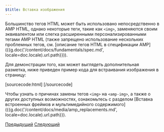 ```yaml
---
$title: Вставка изображения
---
```


Большинство тегов HTML может быть использовано непосредственно в AMP HTML, однако некоторые теги, такие как `<img>`, заменяются своим эквивалентом или слегка расширенными персонализированными тегами AMP HTML (также запрещено использование нескольких проблемных тегов, см. [описание тегов HTML в спецификации AMP]({{g.doc('/content/docs/fundamentals/spec.md', locale=doc.locale).url.path}})).

Для демонстрации того, как может выглядеть дополнительная разметка, ниже приведен пример кода для встраивания изображения в страницу:

[sourcecode:html]
<amp-img src="welcome.jpg" alt="Welcome" height="400" width="800"></amp-img>
[/sourcecode]

Чтобы узнать о причинах замены тегов `<img>` на `<amp-img>`, а также о других доступных возможностях, ознакомьтесь с разделом [Вставка встроенных фреймов и мультимедийного содержимого]({{g.doc('/content/docs/media/amp_replacements.md', locale=doc.locale).url.path}}).

<div class="prev-next-buttons">
  <a class="button prev-button" href="{{g.doc('/content/docs/start/create/basic_markup.md', locale=doc.locale).url.path}}"><span class="arrow-prev">Предыдущий</span></a>
  <a class="button next-button" href="{{g.doc('/content/docs/start/create/presentation_layout.md', locale=doc.locale).url.path}}"><span class="arrow-next">Следующий</span></a>
</div>

